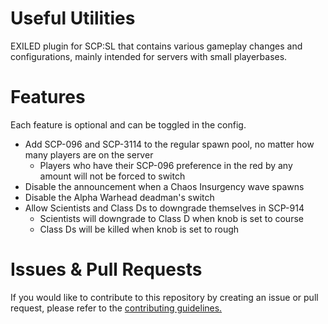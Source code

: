 # Useful Utilities
 EXILED plugin for SCP:SL that contains various gameplay changes and configurations, mainly intended for servers with small playerbases.

# Features
Each feature is optional and can be toggled in the config.
- Add SCP-096 and SCP-3114 to the regular spawn pool, no matter how many players are on the server
  - Players who have their SCP-096 preference in the red by any amount will not be forced to switch
- Disable the announcement when a Chaos Insurgency wave spawns
- Disable the Alpha Warhead deadman's switch
- Allow Scientists and Class Ds to downgrade themselves in SCP-914
  - Scientists will downgrade to Class D when knob is set to course
  - Class Ds will be killed when knob is set to rough

# Issues & Pull Requests
 If you would like to contribute to this repository by creating an issue or pull request, please refer to the [contributing guidelines.](https://lambdagaming.github.io/contributing.html)
